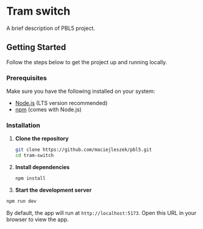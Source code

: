 # Tram switch

A brief description of PBL5 project.

## Getting Started

Follow the steps below to get the project up and running locally.

### Prerequisites

Make sure you have the following installed on your system:

- [Node.js](https://nodejs.org/) (LTS version recommended)
- [npm](https://www.npmjs.com/) (comes with Node.js)

### Installation

1. **Clone the repository**

   ```bash
   git clone https://github.com/maciejleszek/pbl5.git
   cd tram-switch
   ```
2. **Install dependencies**
   ```bash
   npm install
   ```
4. **Start the development server**
  ```bash
  npm run dev
  ```
By default, the app will run at `http://localhost:5173`. Open this URL in your browser to view the app.

